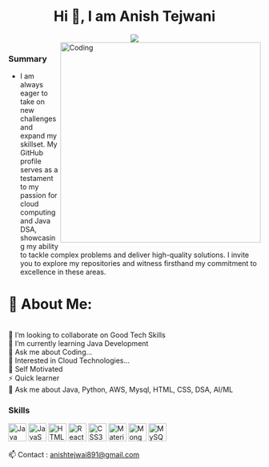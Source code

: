 <h1 align="center">Hi 👋, I am Anish Tejwani</h1>
<div align="center">
 <img src="https://readme-typing-svg.herokuapp.com/?lines=Java+Developer;Cloud-Enthusiast;AI-ML;Quick+learner;Self+Motivated;Problem+Solver;&color=teal&center=true" />
</div>

<img align="right" alt="Coding" width="400" src="https://user-images.githubusercontent.com/102204260/192700068-98ad5312-13c4-49ba-bc0a-d3de1fb9d5fb.gif">

### Summary
-  I am always eager to take on new challenges and expand my skillset. My GitHub profile serves as a testament to my passion for cloud computing and Java DSA, showcasing my ability to tackle complex problems and deliver high-quality solutions. I invite you to explore my repositories and witness firsthand my commitment to excellence in these areas.

# 💫 About Me:
<br>
👯 I’m looking to collaborate on Good Tech Skills<br>
🌱 I’m currently learning Java Development<br>
💬 Ask me about Coding...<br>
👯 Interested in Cloud Technologies...<br>
👯 Self Motivated<br>
⚡ Quick learner<br>
💬 Ask me about Java, Python, AWS, Mysql, HTML, CSS, DSA, AI/ML<br>

### Skills


<p align="left">
<a href="https://www.oracle.com/java/" target="_blank" rel="noreferrer"><img src="https://raw.githubusercontent.com/danielcranney/readme-generator/main/public/icons/skills/java-colored.svg" width="36" height="36" alt="Java" /></a>
<a href="https://developer.mozilla.org/en-US/docs/Web/JavaScript" target="_blank" rel="noreferrer"><img src="https://raw.githubusercontent.com/danielcranney/readme-generator/main/public/icons/skills/javascript-colored.svg" width="36" height="36" alt="JavaScript" /></a>
<a href="https://developer.mozilla.org/en-US/docs/Glossary/HTML5" target="_blank" rel="noreferrer"><img src="https://raw.githubusercontent.com/danielcranney/readme-generator/main/public/icons/skills/html5-colored.svg" width="36" height="36" alt="HTML5" /></a>
<a href="https://reactjs.org/" target="_blank" rel="noreferrer"><img src="https://raw.githubusercontent.com/danielcranney/readme-generator/main/public/icons/skills/react-colored.svg" width="36" height="36" alt="React" /></a>
<a href="https://www.w3.org/TR/CSS/#css" target="_blank" rel="noreferrer"><img src="https://raw.githubusercontent.com/danielcranney/readme-generator/main/public/icons/skills/css3-colored.svg" width="36" height="36" alt="CSS3" /></a>
<a href="https://mui.com/" target="_blank" rel="noreferrer"><img src="https://raw.githubusercontent.com/danielcranney/readme-generator/main/public/icons/skills/materialui-colored.svg" width="36" height="36" alt="Material UI" /></a>
<a href="https://www.mongodb.com/" target="_blank" rel="noreferrer"><img src="https://raw.githubusercontent.com/danielcranney/readme-generator/main/public/icons/skills/mongodb-colored.svg" width="36" height="36" alt="MongoDB" /></a>
<a href="https://www.mysql.com/" target="_blank" rel="noreferrer"><img src="https://raw.githubusercontent.com/danielcranney/readme-generator/main/public/icons/skills/mysql-colored.svg" width="36" height="36" alt="MySQL" /></a>
</p>

📫 Contact : anishtejwai891@gmail.com <br>

<!-- <img height="180em" src="https://github-readme-stats.vercel.app/api?username=anish891&show_icons=true&hide_border=true&&count_private=true&include_all_commits=true" /> -->
